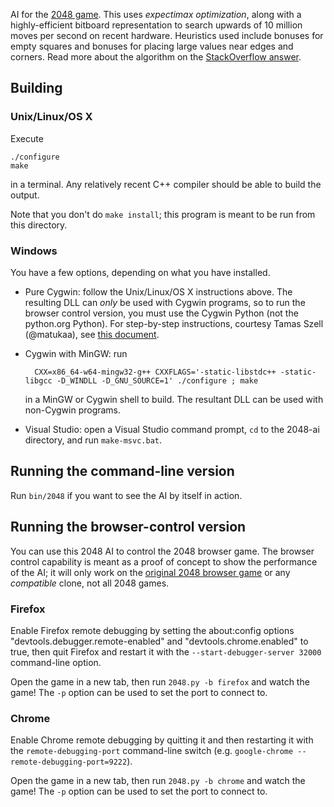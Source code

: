 AI for the [2048 game](http://gabrielecirulli.github.io/2048/). This uses *expectimax optimization*, along with a highly-efficient bitboard representation to search upwards of 10 million moves per second on recent hardware. Heuristics used include bonuses for empty squares and bonuses for placing large values near edges and corners. Read more about the algorithm on the [StackOverflow answer](https://stackoverflow.com/a/22498940/1204143).

## Building

### Unix/Linux/OS X

Execute

    ./configure
    make

in a terminal. Any relatively recent C++ compiler should be able to build the output.

Note that you don't do `make install`; this program is meant to be run from this directory.

### Windows

You have a few options, depending on what you have installed.

- Pure Cygwin: follow the Unix/Linux/OS X instructions above. The resulting DLL can *only* be used with Cygwin programs, so
to run the browser control version, you must use the Cygwin Python (not the python.org Python). For step-by-step instructions, courtesy Tamas Szell (@matukaa), see [this document](https://github.com/nneonneo/2048-ai/wiki/CygwinStepByStep.pdf).
- Cygwin with MinGW: run

        CXX=x86_64-w64-mingw32-g++ CXXFLAGS='-static-libstdc++ -static-libgcc -D_WINDLL -D_GNU_SOURCE=1' ./configure ; make

    in a MinGW or Cygwin shell to build. The resultant DLL can be used with non-Cygwin programs.
- Visual Studio: open a Visual Studio command prompt, `cd` to the 2048-ai directory, and run `make-msvc.bat`.

## Running the command-line version

Run `bin/2048` if you want to see the AI by itself in action.

## Running the browser-control version

You can use this 2048 AI to control the 2048 browser game. The browser control capability is meant as a proof of concept to show the performance of the AI; it will only work on the [original 2048 browser game](http://gabrielecirulli.github.io/2048/) or any *compatible* clone, not all 2048 games.

### Firefox

Enable Firefox remote debugging by setting the about:config options "devtools.debugger.remote-enabled" and "devtools.chrome.enabled" to true, then quit Firefox and restart it with the `--start-debugger-server 32000` command-line option.

Open the game in a new tab, then run `2048.py -b firefox` and watch the game! The `-p` option can be used to set the port to connect to.

### Chrome

Enable Chrome remote debugging by quitting it and then restarting it with the `remote-debugging-port` command-line switch (e.g. `google-chrome --remote-debugging-port=9222`).

Open the game in a new tab, then run `2048.py -b chrome` and watch the game! The `-p` option can be used to set the port to connect to.
